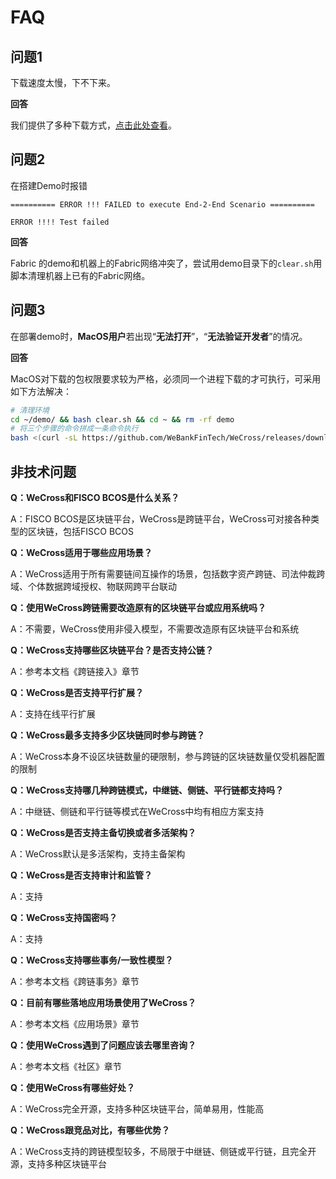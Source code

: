 # FAQ

## 问题1

下载速度太慢，下不下来。

**回答**

我们提供了多种下载方式，[点击此处查看](../version/download.md)。

## 问题2

在搭建Demo时报错

``` 
========== ERROR !!! FAILED to execute End-2-End Scenario ==========

ERROR !!!! Test failed
```

**回答**

Fabric 的demo和机器上的Fabric网络冲突了，尝试用demo目录下的`clear.sh`用脚本清理机器上已有的Fabric网络。

## 问题3

在部署demo时，**MacOS用户**若出现“**无法打开**”，“**无法验证开发者**”的情况。

**回答**

MacOS对下载的包权限要求较为严格，必须同一个进程下载的才可执行，可采用如下方法解决：

``` bash 
# 清理环境
cd ~/demo/ && bash clear.sh && cd ~ && rm -rf demo
# 将三个步骤的命令拼成一条命令执行
bash <(curl -sL https://github.com/WeBankFinTech/WeCross/releases/download/resources/download_demo.sh) && cd demo && bash build.sh
```



## 非技术问题

**Q：WeCross和FISCO BCOS是什么关系？**

A：FISCO  BCOS是区块链平台，WeCross是跨链平台，WeCross可对接各种类型的区块链，包括FISCO BCOS



**Q：WeCross适用于哪些应用场景？**

A：WeCross适用于所有需要链间互操作的场景，包括数字资产跨链、司法仲裁跨域、个体数据跨域授权、物联网跨平台联动



**Q：使用WeCross跨链需要改造原有的区块链平台或应用系统吗？**

A：不需要，WeCross使用非侵入模型，不需要改造原有区块链平台和系统



**Q：WeCross支持哪些区块链平台？是否支持公链？**

A：参考本文档《跨链接入》章节



**Q：WeCross是否支持平行扩展？**

A：支持在线平行扩展



**Q：WeCross最多支持多少区块链同时参与跨链？**

A：WeCross本身不设区块链数量的硬限制，参与跨链的区块链数量仅受机器配置的限制



**Q：WeCross支持哪几种跨链模式，中继链、侧链、平行链都支持吗？**

A：中继链、侧链和平行链等模式在WeCross中均有相应方案支持



**Q：WeCross是否支持主备切换或者多活架构？**

A：WeCross默认是多活架构，支持主备架构



**Q：WeCross是否支持审计和监管？**

A：支持



**Q：WeCross支持国密吗？**

A：支持



**Q：WeCross支持哪些事务/一致性模型？**

A：参考本文档《跨链事务》章节



**Q：目前有哪些落地应用场景使用了WeCross？**

A：参考本文档《应用场景》章节



**Q：使用WeCross遇到了问题应该去哪里咨询？**

A：参考本文档《社区》章节



**Q：使用WeCross有哪些好处？**

A：WeCross完全开源，支持多种区块链平台，简单易用，性能高



**Q：WeCross跟竞品对比，有哪些优势？**

A：WeCross支持的跨链模型较多，不局限于中继链、侧链或平行链，且完全开源，支持多种区块链平台



